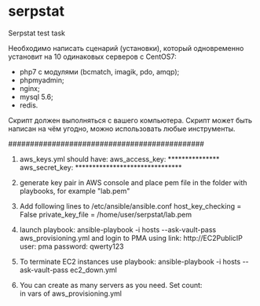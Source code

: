 # serpstat
Serpstat test task

Необходимо написать сценарий (установки), который одновременно установит на 10 одинаковых серверов c CentOS7:
- php7 с модулями (bcmatch, imagik, pdo, amqp);
- phpmyadmin;
- nginx;
- mysql 5.6;
- redis.

Скрипт должен выполняться с вашего компьютера. Скрипт может быть написан на чём угодно, можно использовать любые инструменты.

#############################################

1. aws_keys.yml should have:
 aws_access_key: ***************  
 aws_secret_key: *******************************  

2. generate key pair in AWS console and place pem file in the folder with playbooks,  for example "lab.pem"

3. Add following lines to /etc/ansible/ansible.conf
host_key_checking = False
private_key_file = /home/user/serpstat/lab.pem

3. launch playbook:
ansible-playbook -i hosts --ask-vault-pass aws_provisioning.yml
and login to PMA using  link:   http://EC2PublicIP
user: pma
password: qwerty123

4. To terminate EC2 instances use playbook:
ansible-playbook -i hosts --ask-vault-pass ec2_down.yml 

5. You can create as many servers as you need. Set 
count: <integer>   
in  vars of aws_provisioning.yml
